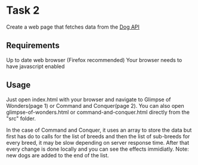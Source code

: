 # Task 2
Create a web page that fetches data from the [Dog API](https://dog.ceo/dog-api/)

## Requirements
Up to date web browser (Firefox recommended)
Your browser needs to have javascript enabled

## Usage
Just open index.html with your browser and navigate to Glimpse of Wonders(page 1) or Command and Conquer(page 2). You can also open glimpse-of-wonders.html or command-and-conquer.html directly from the "src" folder.

In the case of Command and Conquer, it uses an array to store the data but first has do to calls for the list of breeds and then the list of sub-breeds for every breed, it may be slow depending on server response time. After that every change is done locally and you can see the effects immidiatly. Note: new dogs are added to the end of the list.
